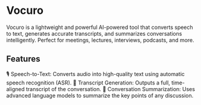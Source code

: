 # Vocuro
Vocuro is a lightweight and powerful AI-powered tool that converts speech to text, generates accurate transcripts, and summarizes conversations intelligently. Perfect for meetings, lectures, interviews, podcasts, and more.

## Features
🎙️ Speech-to-Text: Converts audio into high-quality text using automatic speech recognition (ASR).
📄 Transcript Generation: Outputs a full, time-aligned transcript of the conversation.
🧠 Conversation Summarization: Uses advanced language models to summarize the key points of any discussion.
